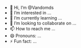 - 👋 Hi, I’m @Vandomds
- 👀 I’m interested in ...
- 🌱 I’m currently learning ...
- 💞️ I’m looking to collaborate on ...
- 📫 How to reach me ...
- 😄 Pronouns: ...
- ⚡ Fun fact: ...

<!---
Vandomds/Vandomds is a ✨ special ✨ repository because its `README.md` (this file) appears on your GitHub profile.
You can click the Preview link to take a look at your changes.
--->
